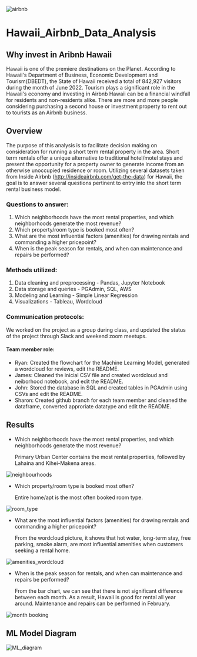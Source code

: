 ![airbnb](https://user-images.githubusercontent.com/102264298/186799347-d7ea854f-8468-4c05-b0ba-84d27bad17b3.png)

# Hawaii_Airbnb_Data_Analysis
## Why invest in Aribnb Hawaii
Hawaii is one of the premiere destinations on the Planet. According to Hawaii's Department of Business, Economic Development and Tourism(DBEDT), the State of Hawaii received a total of 842,927 visitors during the month of June 2022. Tourism plays a significant role in the Hawaii's economy and investing in Airbnb Hawaii can be a financial windfall for residents and non-residents alike. There are more and more people considering purchasing a second house or investment property to rent out to tourists as an Airbnb business.  

## Overview
The purpose of this analysis is to facilitate decision making on consideration for running a short term rental property in the area.  Short term rentals offer a unique alternative to traditional hotel/motel stays and present the opportunity for a property owner to generate income from an otherwise unoccupied residence or room.  Utilizing several datasets taken from Inside Airbnb (http://insideairbnb.com/get-the-data) for Hawaii, the goal is to answer several questions pertinent to entry into the short term rental business model.

### Questions to answer:
1. Which neighborhoods have the most rental properties, and which neighborhoods generate the most revenue?
2. Which property/room type is booked most often?
3. What are the most influential factors (amenities) for drawing rentals and commanding a higher pricepoint?
4. When is the peak season for rentals, and when can maintenance and repairs be performed?

### Methods utilized:
1. Data cleaning and preprocessing - Pandas, Jupyter Notebook
2. Data storage and queries - PGAdmin, SQL, AWS
3. Modeling and Learning - Simple Linear Regression
4. Visualizations - Tableau, Wordcloud

### Communication protocols:
We worked on the project as a group during class, and updated the status of the project through Slack and weekend zoom meetups. 
#### Team member role: 
* Ryan: Created the flowchart for the Machine Learning Model, generated a wordcloud for reviews, edit the README.
* James: Cleaned the inicial CSV file and created wordcloud and neiborhood notebook, and edit the README.
* John: Stored the database in SQL and created tables in PGAdmin using CSVs and edit the README.
* Sharon: Created github branch for each team member and cleaned the dataframe, converted approriate datatype and edit the README.

## Results

* Which neighborhoods have the most rental properties, and which neighborhoods generate the most revenue?

  Primary Urban Center contains the most rental properties, followed by Lahaina and Kihei-Makena areas. 
  
![neighbourhoods](https://user-images.githubusercontent.com/102264298/186802324-d686e9e2-ad33-4333-b241-1cc350ad1d2b.png)

* Which property/room type is booked most often?

  Entire home/apt is the most often booked room type. 
  
![room_type](https://user-images.githubusercontent.com/102264298/186802332-7e835d95-4502-44d6-a80c-f00d191087a4.png)

* What are the most influential factors (amenities) for drawing rentals and commanding a higher pricepoint?
  
  From the wordcloud picture, it shows that hot water, long-term stay, free parking, smoke alarm, are most influential amenities when customers seeking a rental home.   
  
![amenities_wordcloud](https://user-images.githubusercontent.com/102264298/186802347-52045096-ef60-4d07-917d-b4636caab7f3.png)

* When is the peak season for rentals, and when can maintenance and repairs be performed?

  From the bar chart, we can see that there is not significant difference between each month. As a result, Hawaii is good for rental all year around.  Maintenance  and repairs can be performed in February. 

![month booking](https://user-images.githubusercontent.com/102264298/186802318-f3fba198-1726-42ae-a0c9-59424b0c1244.png)


## ML Model Diagram
![ML_diagram](https://user-images.githubusercontent.com/102084269/186306268-c0643af7-7124-4ae7-a29f-c00225032c66.png)
